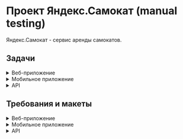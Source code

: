 # Проект Яндекс.Самокат (manual testing)

Яндекс.Самокат - сервис аренды самокатов.

## Задачи

<details>
  <summary>Веб-приложение</summary>

1. Изучить требования к веб-приложению Яндекс.Самокат
2. Составить чек-лист по требованиям к экрану «Статус заказа»
3. Для экрана «Сделать заказ» составь проверки на валидацию полей
4. Провести тестирование всей функциональности не только по получившимся чек-листам и таблицам, но и по остальным макетам и требованиям (кроме главной страницы)

</details>

<details>
  <summary>Мобильное приложение</summary>

  1. Изучить требования к мобильному приложению Яндекс.Самокат
  2. Спроектировать тест-кейсы для проверки нотификаций и отсутствия интернет-соединения
  3. Протестировать функциональность 

</details>

<details>
  <summary>API</summary>

1. Изучить требования к бэкенду и документацию к API
2. Разработать чек-лист для проверки создания курьера, удаления курьера, получения заказа по номеру
3. Протестировать API

</details>

## Требования и макеты

<details>
  <summary>Веб-приложение</summary>
  
  [Требования к веб-приложению](docs/requirements_web_app_1.1.pdf)

  [Макеты веб-приложения](https://www.figma.com/design/vHgTVzFac8zyxhMZ2o4b2m/web?node-id=0-1&p=f)
  
</details>

<details>
  <summary>Мобильное приложение</summary>

  [Требования к мобильному приложению](docs/requirements_mob_app.pdf)

  [Макеты мобильного приложения](https://www.figma.com/design/kqLqPvSvjLVLomkdadkAnk/mobile?node-id=0-1&p=f)
  
</details>

<details>
  <summary>API</summary>

  [Требования к бэкенду приложения]()

  [Макеты мобильного приложения]()
  
</details>

